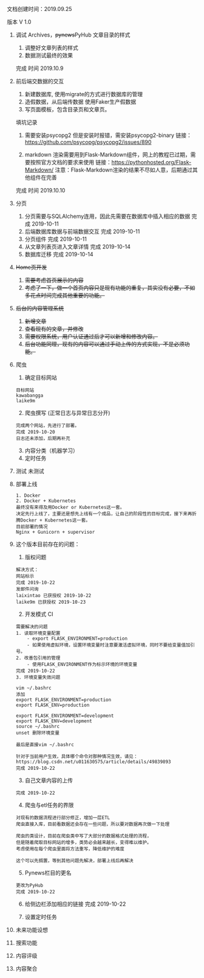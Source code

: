 文档创建时间：2019.09.25

版本 V 1.0

1. 调试 Archives，~~pynews~~PyHub 文章目录的样式

    1. 调整好文章列表的样式
    2. 数据测试最终的效果
    
    完成 时间 2019.10.9
    
2. 前后端交数据的交互
    
    1. 新建数据库, 使用migrate的方式进行数据库的管理
    2. 造假数据，从后端传数据 使用Faker生产假数据
    3. 写页面模板，包含目录页和文章页。
    
    填坑记录 
    1. 需要安装psycopg2 但是安装时报错，需安装psycopg2-binary
    链接：https://github.com/psycopg/psycopg2/issues/890
    
    2. markdown 渲染需要用到Flask-Markdown组件，网上的教程已过期，需要按照官方文档的要求来使用
    链接：https://pythonhosted.org/Flask-Markdown/
    注意：Flask-Markdown渲染的结果不尽如人意，后期通过其他组件在完善
    
    完成 时间 2019.10.10
    
3. 分页
    1. 分页需要与SQLAlchemy连用，因此先需要在数据库中插入相应的数据 完成 2019-10-11
    2. 后端数据库数据与前端数据交互 完成 2019-10-11
    3. 分页组件 完成 2019-10-11
    4. 从文章列表页进入文章详情 完成 2019-10-14
    5. 数据库迁移 完成 2019-10-14


4. ~~Home页开发~~
    1. ~~需要考虑首页展示的内容~~
    2. ~~考虑了一下，做一个首页内容只是现有功能的重复，其实没有必要，不如多花点时间完成其他重要的功能。~~

5. ~~后台的内容管理系统~~
    1. ~~新增文章~~
    2. ~~查看现有的文章，并修改~~
    3. ~~需要权限系统，用户认证通过后才可以新增和修改内容。~~
    4. ~~后台功能同理，现有的内容可以通过手动上传的方式实现，不是必须功能。~~

6. 爬虫
    1. 确定目标网站
    ~~~
    目标网站
    kawabangga
    laike9m
    ~~~

    2. 爬虫撰写 (正常日志与异常日志分开)
    ~~~
    完成两个网站，先进行了部署。
    完成 2019-10-20
    日志还未添加，后期再补充
    ~~~
    3. 内容分类（机器学习）
    4. 定时任务 


7. 测试
    未测试

8. 部署上线
   ~~~
   1. Docker 
   2. Docker + Kubernetes
   最终没有来得及用Docker or Kubernetes这一套。
   决定先行上线了，主要还是想先上线有一个成品，让自己的阶段性的目标完成，接下来再折腾Docker + Kubernetes这一套。
   目前部署的情况
   Nginx + Gunicorn + supervisor
   ~~~
   
  
9. 这个版本目前存在的问题：

    1. 版权问题 
    ~~~
    解决方式：
    网站标示 
    完成 2019-10-22
    发邮件问询
    laixintao 已获授权 2019-10-22
    laike9m 已获授权 2019-10-23
    ~~~
    
    2. 开发模式 CI
    
    ~~~
    需要解决的问题
    1. 读取环境变量配置
        - export FLASK_ENVIRONMENT=production
        - 如果使用虚拟环境，设置环境变量时注意要激活虚拟环境，同时不要给变量值加引号。
    2. 改善包引用的管理
        - 使用FLASK_ENVIRONMENT作为标示环境的环境变量
    完成 2019-10-22
    3. 环境变量失效问题
   
    vim ~/.bashrc
    添加 
    export FLASK_ENVIRONMENT=production
    export FLASK_ENV=production
   
    export FLASK_ENVIRONMENT=development
    export FLASK_ENV=development
    source ~/.bashrc
    unset 删除环境变量
   
    最后是直接vim ~/.bashrc
   
    针对于当前用户生效，具体哪个命令对那种情况生效，请见：
    https://blog.csdn.net/u011630575/article/details/49839893
    完成 2019-10-22
    ~~~
    
    3. 自己文章内容的上传
    ~~~
    完成 2019-10-22
    ~~~
    
    4. 爬虫与etl任务的界限
    ~~~
    对现有的数据流程进行部分修正，增加一层ETL
    爬虫直接入库，目前看数据还会存在一些问题，所以要对数据再次做一下处理
   
    爬虫的类设计，目前在爬虫类中写了大部分的数据格式处理的流程，
    但是随着爬取目标网站的增多，类势必会越来越长，变得难以维护。
    考虑使用在每个爬虫里面将方法重写，降低维护的难度
    
    这个可以先搁置，等到其他问题先解决，部署上线后再解决
    ~~~
    
    5. Pynews栏目的更名
    ~~~
    更改为PyHub
    完成 2019-10-22
    ~~~
    
    6. 给侧边栏添加相应的链接
    完成 2019-10-22
    
    7. 设置定时任务

    
10. 未来功能设想

   1. 搜索功能
   2. 内容评级
   3. 内容聚合

    





